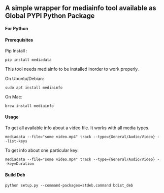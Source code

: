 ## A simple wrapper for mediainfo tool available as Global PYPI Python Package

#### For Python

#### Prerequisites

Pip Install :

```
pip install mediadata
```

This tool needs mediainfo to be installed inorder to work properly.

On Ubuntu/Debian:

```
sudo apt install mediainfo
```

On Mac:

```
brew install mediainfo
```

#### Usage

To get all available info about a video file. It works with all media types.

```
mediadata --file="some video.mp4" track --type={General/Audio/Video} --list-keys

```

To get info about one particular key:

```
mediadata --file="some video.mp4" track --type={General/Audio/Video} --key=Duration

```

#### Build Deb

```
python setup.py --command-packages=stdeb.command bdist_deb
```

<!-- #### Install Deb

```
sudo apt install python3-pymongo python3-gridfs python3-pymongo-ext python3-bson
sudo dpkg -i python3-mediadata_0.1.5-1_all.deb
``` -->

